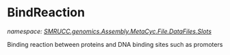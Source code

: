 ﻿# BindReaction
_namespace: [SMRUCC.genomics.Assembly.MetaCyc.File.DataFiles.Slots](./index.md)_

Binding reaction between proteins and DNA binding sites such as promoters




